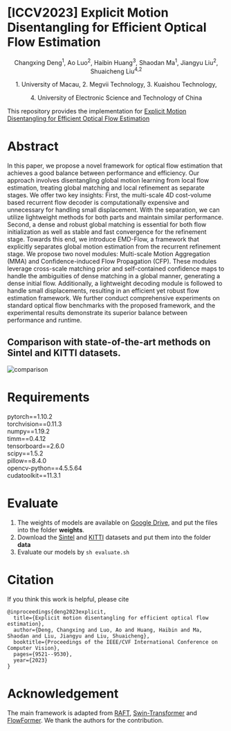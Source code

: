 # [ICCV2023] Explicit Motion Disentangling for Efficient Optical Flow Estimation

<p align="center">
Changxing Deng<sup>1</sup>, Ao Luo<sup>2</sup>, Haibin Huang<sup>3</sup>, Shaodan Ma<sup>1</sup>, Jiangyu Liu<sup>2</sup>, Shuaicheng Liu<sup>4,2</sup>
</p>
<p align="center">1. University of Macau, 2. Megvii Technology, 3. Kuaishou Technology, </p>
<p align="center">4. University of Electronic Science and Technology of China</p>

This repository provides the implementation for [Explicit Motion Disentangling for Efficient Optical Flow Estimation](https://openaccess.thecvf.com/content/ICCV2023/papers/Deng_Explicit_Motion_Disentangling_for_Efficient_Optical_Flow_Estimation_ICCV_2023_paper.pdf)

# Abstract

In this paper, we propose a novel framework for optical flow estimation that achieves a good balance between performance and efficiency. Our approach involves disentangling global motion learning from local flow estimation, treating global matching and local refinement as separate stages. We offer two key insights: First, the multi-scale 4D cost-volume based recurrent flow decoder is computationally expensive and unnecessary for handling small displacement. With the separation, we can utilize lightweight methods for both parts and maintain similar performance. Second, a dense and robust global matching is essential for both flow initialization as well as stable and fast convergence for the refinement stage.
Towards this end, we introduce EMD-Flow, a framework that explicitly separates global motion estimation from the recurrent refinement stage. We propose two novel modules: Multi-scale Motion Aggregation (MMA) and Confidence-induced Flow Propagation (CFP). These modules leverage cross-scale matching prior and self-contained confidence maps to handle the ambiguities of dense matching in a global manner, generating a dense initial flow. Additionally, a lightweight decoding module is followed to handle small displacements, resulting in an efficient yet robust flow estimation framework. 
We further conduct comprehensive experiments on standard optical flow benchmarks with the proposed framework, and the experimental results demonstrate its superior balance between performance and runtime.


## Comparison with state-of-the-art methods on Sintel and KITTI datasets.

![comparison](https://github.com/gddcx/EMD-Flow/assets/47421121/8668f21c-2457-4d00-aa47-faf1c3d1ab47)


# Requirements

pytorch==1.10.2 \
torchvision==0.11.3 \
numpy==1.19.2 \
timm==0.4.12 \
tensorboard==2.6.0 \
scipy==1.5.2 \
pillow==8.4.0 \
opencv-python==4.5.5.64 \
cudatoolkit==11.3.1

# Evaluate
1. The weights of models are available on [Google Drive](https://drive.google.com/drive/folders/1GaotDD2PqQAbIgvS1TwJJbdabRqGp21J?usp=drive_link), and put the files into the folder **weights**.
2. Download the [Sintel](http://sintel.is.tue.mpg.de/) and [KITTI](https://www.cvlibs.net/datasets/kitti/eval_scene_flow.php?benchmark=flow) datasets and put them into the folder **data**
3. Evaluate our models by ` sh evaluate.sh `

# Citation

If you think this work is helpful, please cite
```
@inproceedings{deng2023explicit,
  title={Explicit motion disentangling for efficient optical flow estimation},
  author={Deng, Changxing and Luo, Ao and Huang, Haibin and Ma, Shaodan and Liu, Jiangyu and Liu, Shuaicheng},
  booktitle={Proceedings of the IEEE/CVF International Conference on Computer Vision},
  pages={9521--9530},
  year={2023}
}
```

# Acknowledgement
The main framework is adapted from [RAFT](https://github.com/princeton-vl/RAFT), [Swin-Transformer](https://github.com/microsoft/Swin-Transformer) and [FlowFormer](https://github.com/drinkingcoder/FlowFormer-Official). We thank the authors for the contribution.
